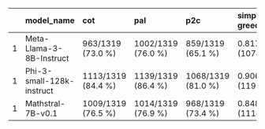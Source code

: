 |    | model_name                | cot                | pal                | p2c                | simple greedy     | rims              |
|---:|:--------------------------|:-------------------|:-------------------|:-------------------|:------------------|:------------------|
|  1 | Meta-Llama-3-8B-Instruct  | 963/1319 (73.0 %)  | 1002/1319 (76.0 %) | 859/1319 (65.1 %)  | 0.817 (1078/1319) | 0.831 (1084/1319) |
|  1 | Phi-3-small-128k-instruct | 1113/1319 (84.4 %) | 1139/1319 (86.4 %) | 1068/1319 (81.0 %) | 0.906 (1195/1319) | 0.92 (1181/1319)  |
|  1 | Mathstral-7B-v0.1         | 1009/1319 (76.5 %) | 1014/1319 (76.9 %) | 968/1319 (73.4 %)  | 0.848 (1118/1319) | 0.87 (1131/1319)  |